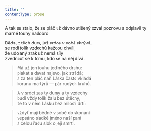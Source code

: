 ```yaml
---
title: ''
contentType: prose
---
```


A tak se stalo, že se pláč už dávno utišený ozval poznovu a odplavil ty marné touhy nadobro

Běda, z těch dum, jež srdce v sobě skrývá,  
se rodí tolik vzdechů každou chvíli,  
že udolaný zrak už nemá síly  
zvednout se k tomu, kdo se na něj dívá.

> Má už jen touhu jediného druhu:  
> plakat a dávat najevo, jak strádá;  
> a za ten pláč naň Láska často vkládá  
> korunu martýrů — pár rudých kruhů.

> A v srdci zas ty dumy a ty vzdechy  
> budí vždy tolik žalu bez útěchy,  
> že to v něm Lásku bez milosti drtí:

> vždyť mají bědné v sobě do skonání  
> vepsáno sladké jméno naší paní  
> a celou řadu slok o její smrti.
